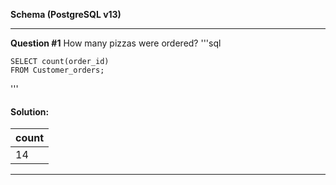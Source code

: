 **Schema (PostgreSQL v13)**

---
**Question #1**
How many pizzas were ordered?
'''sql

    SELECT count(order_id)
    FROM Customer_orders;
'''

#### Solution:
| count |
| ----- |
| 14    |

---
